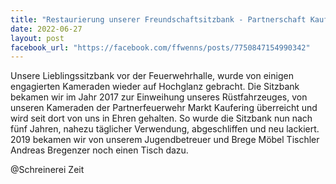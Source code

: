```yaml
---
title: "Restaurierung unserer Freundschaftsitzbank - Partnerschaft Kaufering  / Wenns"
date: 2022-06-27
layout: post
facebook_url: "https://facebook.com/ffwenns/posts/7750847154990342"
---
```


Unsere Lieblingssitzbank vor der Feuerwehrhalle, wurde von einigen engagierten Kameraden wieder auf Hochglanz gebracht. Die Sitzbank bekamen wir im Jahr 2017 zur Einweihung unseres Rüstfahrzeuges, von unseren Kameraden der Partnerfeuerwehr Markt Kaufering überreicht und wird seit dort von uns in Ehren gehalten. So wurde die Sitzbank nun nach fünf Jahren, nahezu täglicher Verwendung, abgeschliffen und neu lackiert. 2019 bekamen wir von unserem Jugendbetreuer und Brege Möbel Tischler Andreas Bregenzer noch einen Tisch dazu. 

 @Schreinerei Zeit
